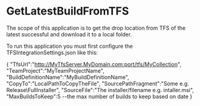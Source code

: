 # GetLatestBuildFromTFS

The scope of this application is to get the drop location from TFS of the latest successful and download it to a local folder.

To run this application you must first configure the TFSIntegrationSettings.json like this:

{ 
   "TfsUrl":"http://MyTfsServer.MyDomain.com:port/tfs/MyCollection",
   "TeamProject":"MyTeamProjectName",
   "BuildDefinitionName":"MyBuildDefinitionName",
   "CopyTo":"LocalPathToCopyTheFile",
   "SourcePathFragment":"Some e.g. Release\\FullInstaller",
   "SourceFile":"The installer/filename e.g. intaller.msi",
   "MaxBuildsToKeep":5 --the max number of builds to keep based on date
}
